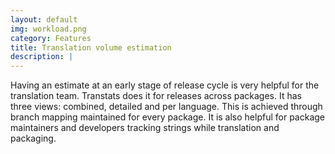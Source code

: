 ```yaml
---
layout: default
img: workload.png
category: Features
title: Translation volume estimation
description: |
---
```

Having an estimate at an early stage of release cycle is very helpful for the translation team. Transtats does it for releases across packages. It has three views: combined, detailed and per language. This is achieved through branch mapping maintained for every package. It is also helpful for package maintainers and developers tracking strings while translation and packaging.
